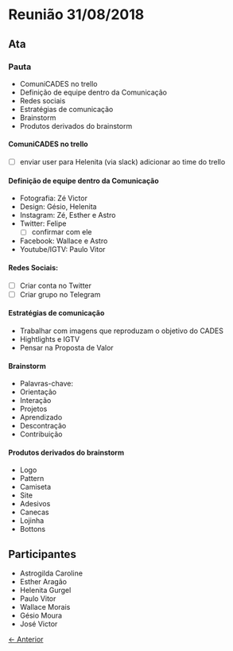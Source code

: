 # Reunião 31/08/2018

## Ata

### Pauta

- ComuniCADES no trello
- Definição de equipe dentro da Comunicação
- Redes sociais
- Estratégias de comunicação
- Brainstorm
- Produtos derivados do brainstorm

#### ComuniCADES no trello

- [ ] enviar user para Helenita (via slack) adicionar ao time do trello

#### Definição de equipe dentro da Comunicação

- Fotografia: Zé Victor
- Design: Gésio, Helenita
- Instagram: Zé, Esther e Astro
- Twitter: Felipe
  - [ ] confirmar com ele
- Facebook: Wallace e Astro
- Youtube/IGTV: Paulo Vitor

#### Redes Sociais:

- [ ] Criar conta no Twitter
- [ ] Criar grupo no Telegram

#### Estratégias de comunicação

- Trabalhar com imagens que reproduzam o objetivo do CADES
- Hightlights e IGTV
- Pensar na Proposta de Valor

#### Brainstorm

- Palavras-chave:
- Orientação
- Interação
- Projetos
- Aprendizado
- Descontração
- Contribuição

#### Produtos derivados do brainstorm

- Logo
- Pattern
- Camiseta
- Site
- Adesivos
- Canecas
- Lojinha
- Bottons


## Participantes

* Astrogilda Caroline
* Esther Aragão
* Helenita Gurgel
* Paulo Vitor
* Wallace Morais
* Gésio Moura
* José Victor

[← Anterior](2018-08-27.md)
